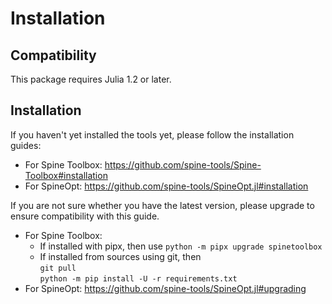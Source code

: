 # Installation

## Compatibility

This package requires Julia 1.2 or later.

## Installation


If you haven't yet installed the tools yet, please follow the installation guides: 
- For Spine Toolbox: <https://github.com/spine-tools/Spine-Toolbox#installation>
- For SpineOpt: <https://github.com/spine-tools/SpineOpt.jl#installation>

If you are not sure whether you have the latest version, please upgrade to ensure compatibility with this guide.
- For Spine Toolbox:
	- If installed with pipx, then use `python -m pipx upgrade spinetoolbox`
	- If installed from sources using git, then<br>
	    `git pull`<br>
		`python -m pip install -U -r requirements.txt`<br>
- For SpineOpt: https://github.com/spine-tools/SpineOpt.jl#upgrading
